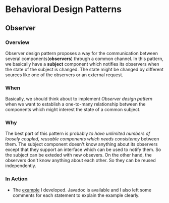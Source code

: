 # Behavioral Design Patterns

## Observer

### Overview

Observer design pattern proposes a way for the communication between several components(**observers**) through a common channel. In this pattern, we basically have a **subject** component which notifies its observers when the state of the subject is changed. The state might be changed by different sources like one of the observers or an external request.

### When

Basically, we should think about to implement _Observer design pattern_ when we want to establish a one-to-many relationship between the components which might interest the state of a common subject.

### Why

The best part of this pattern is probably _to have unlimited numbers of loosely coupled, reusable components which needs consistency_ between them. The subject component doesn't know anything about its observers except that they support an interface which can be used to notify them. So the subject can be exteded with new obsevers. On the other hand, the observers don't know anything about each other. So they can be reused independently.

### In Action

- The [example](./src/main/java/org/kybprototyping/observer) I developed. Javadoc is available and I also left some comments for each statement to explain the example clearly.
